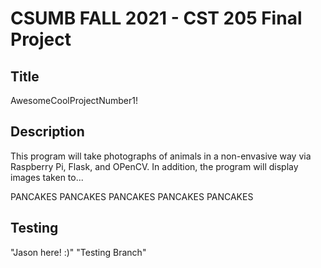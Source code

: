 # CSUMB FALL 2021 - CST 205 Final Project

## Title
AwesomeCoolProjectNumber1!

## Description
This program will take photographs of animals in a non-envasive way via Raspberry Pi, Flask, and OPenCV. In addition, the program will display images taken to...

PANCAKES
PANCAKES
PANCAKES
PANCAKES
PANCAKES

## Testing
"Jason here! :)"
"Testing Branch"